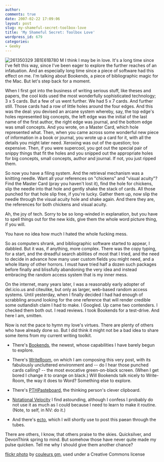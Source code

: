 ```yaml
---
author:
comments: true
date: 2007-02-22 17:09:06
layout: post
slug: my-shameful-secret-toolbox-love
title: 'My Shameful Secret: Toolbox Love'
wordpress_id: 679
categories:
- Geeky
---
```


![261350329 3B1E61B780 M](http://jeremycherfas.net/uploads/261350329_3b1e61b780_m.jpg) I think I may be in love. It's a long time since I've felt this way, since I've been eager to explore the further reaches of an infatuation. And an especially long time since a piece of software had this effect on me. I'm talking about Bookends, a piece of bibliographic magic for the Mac. But let's step back for a moment.

When I first got into the business of writing serious stuff, like theses and papers, the cool kids used the most wonderfully sophisticated technology; 3 x 5 cards. But a few of us went further. We had 5 x 7 cards. And further still. Those cards had a row of little holes around the four edges. And this was the deal: you devised an arcane system whereby, say, the top edge's holes represented big concepts, the left edge was the initial of the last name of the first author, the right edge was journal, and the bottom edge was small concepts. And you wrote, on a Master Card, which hole represented what. Then, when you came across some wonderful new piece of information in a book or journal, you wrote up a card for it, with all the details you might later need. Xeroxing was out of the question; too expensive. Then, if you were supercool, you got out the special pair of snippy things that fit the holes and you snipped out the appropriate holes for big concepts, small concepts, author and journal. If not, you just ripped them.

So now you have a filing system. And the retrieval mechanism was a knitting needle. Want all your references on "chickens" and "visual acuity"? Find the Master Card (pray you haven't lost it), find the hole for chickens, slip the needle into that hole and gently shake the stack of cards. All those punched for that hole slip free, if you're lucky. Gather them up, now slip the needle through the visual acuity hole and shake again. And there they are, the references for both chickens and visual acuity.

Ah, the joy of tech. Sorry to be so long-winded in explanation, but you have to spell things out for the new kids, give them the whole word picture thing, if you will.

You have no idea how much I hated the whole fucking mess.

So as computers shrank, and bibliographic software started to appear, I dabbled. But it was, if anything, more complex. There was the copy typing, for a start, and the dreadful search abilities of most that I tried, and the need to decide in advance how many user custom fields you might need, and a whole litany of other horrors. I must have tried half a dozen such packages before finally and blissfully abandoning the very idea and instead embracing the random access system that is my inner mess.

On the internet, many years later, I was a reasonably early adopter of del.icio.us and citeulike, but only as larger, web-based random access systems. Until yesterday, when I finally decided I had had enough of scrabbling around looking for the one reference that will render credible some outlandish claim I had to make. I Googled. Up came two contenders. I checked them both out. I read reviews. I took Bookends for a test-drive. And here I am, smitten.

Now is not the pace to hymn my love's virtues. There are plenty of others who have already done so. But I did think it might not be a bad idea to share some items from my current writing toolkit.


	
  * There's [Bookends](http://www.sonnysoftware.com/), the newest, whose capabilities I have barely begun to explore.

	
  * There's [WriteRoom](http://www.hogbaysoftware.com/product/writeroom), on which I am composing this very post, with its fabulously uncluttered environment and -- do I hear those punched cards calling? -- the most evocative green-on-black screen. (When I get bored I change it to orange on black.) Will Bookends talk nicely to Write-Room, the way it does to Word? Something else to explore.

	
  * There's [PTHPasteboard](http://pth.com/products/pthpasteboard/), the thinking person's clever clipboard.

	
  * [Notational Velocity](http://notational.net/) I find astounding, although I confess I probably do not use it as much as I could because I need to learn to make it routine. (Note, to self, in NV: do it.)

	
  * And there's [ecto](http://ecto.kung-foo.tv/), which I will shortly use to post this paean through the tubes.

There are others, I know, that others praise to the skies. Quicksilver, and DevonThink spring to mind. But somehow those have never quite made my pulse quicken. Tell me why I should give them another chance?

[flickr photo](http://flickr.com/photos/couleursgm/261350329/) by [couleurs gm](http://flickr.com/photos/couleursgm/), used under a Creative Commons license
